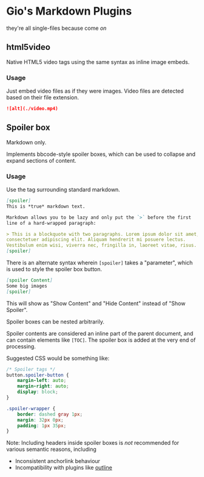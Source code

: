 # Gio's Markdown Plugins

they're all single-files because come *on*

## html5video

Native HTML5 video tags using the same syntax as inline image embeds.

### Usage

Just embed video files as if they were images. Video files are detected based on their file extension.

```markdown
![alt](./video.mp4)
```


## Spoiler box

Markdown only.

Implements bbcode-style spoiler boxes, which can be used to collapse and expand sections of content.

### Usage

Use the tag surrounding standard markdown.

```markdown
[spoiler]
This is *true* markdown text.

Markdown allows you to be lazy and only put the `>` before the first
line of a hard-wrapped paragraph:

> This is a blockquote with two paragraphs. Lorem ipsum dolor sit amet,
consectetuer adipiscing elit. Aliquam hendrerit mi posuere lectus.
Vestibulum enim wisi, viverra nec, fringilla in, laoreet vitae, risus.
[spoiler]
```

There is an alternate syntax wherein `[spoiler]` takes a "parameter", which is used to style the spoiler box button.

```markdown
[spoiler Content]
Some big images
[spoiler]
```

This will show as "Show Content" and "Hide Content" instead of "Show Spoiler".

Spoiler boxes can be nested arbitrarily.

Spoiler contents are considered an inline part of the parent document, and can contain elements like `[TOC]`. The spoiler box is added at the very end of processing.

Suggested CSS would be something like:

```css
/* Spoiler tags */
button.spoiler-button {
    margin-left: auto;
    margin-right: auto;
    display: block;
}

.spoiler-wrapper {
    border: dashed gray 1px;
    margin: 32px 0px;
    padding: 1px 35px;
}
```

Note: Including headers inside spoiler boxes is *not* recommended for various semantic reasons, including

- Inconsistent anchorlink behaviour
- Incompatibility with plugins like [outline](https://github.com/aleray/mdx_outline)
